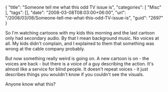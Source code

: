 {
	"title": "Someone tell me what this odd TV issue is",
	"categories": [
		"Misc"
	],
	"tags": [],
	"date": "2008-03-08T08:03:00+06:00",
	"url": "/2008/03/08/Someone-tell-me-what-this-odd-TV-issue-is",
	"guid": "2697"
}

So I'm watching cartoons with my kids this morning and the last cartoon only had secondary audio. By that I mean background music. No voices at all. My kids didn't complain, and I explained to them that something was wrong at the cable company probably.

But now something really weird is going on. A new cartoon is on - the voices are back - but there is a voice of a guy describing the action. It's almost like a service for blind people. It doesn't repeat voices - it just describes things you wouldn't know if you couldn't see the visuals.

Anyone know what this?